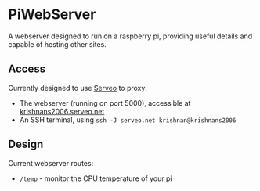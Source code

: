 # PiWebServer

A webserver designed to run on a raspberry pi, providing useful details and capable of hosting other sites.

## Access

Currently designed to use [Serveo](https://serveo.net) to proxy:
 - The webserver (running on port 5000), accessible at [krishnans2006.serveo.net](https://krishnans2006.serveo.net/)
 - An SSH terminal, using `ssh -J serveo.net krishnan@krishnans2006`

## Design

Current webserver routes:
 - `/temp` - monitor the CPU temperature of your pi
